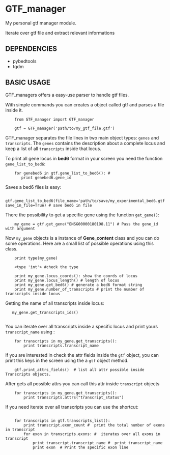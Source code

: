 # GTF_manager
My personal gtf manager module.

Iterate over gtf file and extract relevant informations
## DEPENDENCIES

- pybedtools
- tqdm

## BASIC USAGE

GTF_managers offers a easy-use parser to handle gtf files.

With simple commands you can creates a object called gtf and parses a file inside it.
```
    from GTF_manager import GTF_manager
    
    gtf = GTF_manager('path/to/my_gtf_file.gtf')
```

GTF_manager separates the file lines in two main object types:  `genes` and `transcripts`.
The `genes` contains the description about a complete locus and keep a list of all `transcripts` inside that locus.

To print all gene locus in **bed6** format in your screen you need the function `gene_list_to_bed6`:
```
    for genebed6 in gtf.gene_list_to_bed6(): #
       print genebed6.gene_id
```
Saves a bed6 files is easy:
```
    gtf.gene_list_to_bed6(file_name='path/to/save/my_experimental_bed6.gtf', save_in_file=True) # save bed6 in file
```
There the possibility to get a specific gene using the function `get_gene()`:

```
    my_gene = gtf.get_gene("ENSG00000180198.11") # Pass the gene_id with argument
```
Now `my_gene` objects is a instance of **Gene_content** class and you can do some operations.
Here are a small list of possible operations using this class.

``` 
    print type(my_gene)
    
    <type 'int'> #check the type
    
    print my_gene.locus_coords(): show the coords of locus
    print my_gene.locus_length() # length of locus
    print my_gene.get_bed6() # generate a bed6 format string
    print my_gene.number_of_transcripts # print the number of transcripts inside locus
 ```
 
 Getting the name of all transcripts inside locus:
 ```
    my_gene.get_transcripts_ids()
    
```
You can iterate over all transcripts inside a specific locus and print yours `transcript_name` using :
```
    for transcripts in my_gene.get_transcripts():
        print transcripts.transcript_name
```

If you are interested in check the attr fields inside the `gtf` object, you can print this keys in the screen using the  a `gtf` object method.
```
    gtf.print_attrs_fields()  # list all attr possible inside Transcripts objects.
```
After gets all possible attrs you can call this attr inside `transcript` objects

```
    for transcripts in my_gene.get_transcripts():
        print transcripts.attrs("transcript_status")
```
If you need iterate over all transcripts you can use the shortcut:
```

    for transcripts in gtf.transcripts_list():
        print transcript.exon_count #  print the total number of exons in transcript
        for exon in transcripts.exons: #  iterates over all exons in transcript
            print transcript.transcript_name #  print transcript_name
            print exon  # Print the specific exon line
```

